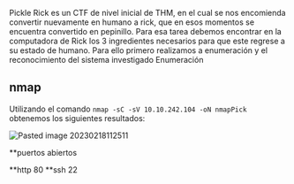 Pickle Rick es un CTF de nivel inicial de THM, en el cual se nos encomienda convertir nuevamente en humano a rick, que en esos momentos se encuentra convertido en pepinillo. Para esa tarea debemos encontrar en la computadora de Rick los 3 ingredientes necesarios para que este regrese a su estado de humano.
Para ello primero realizamos a enumeración y el reconocimiento del sistema investigado
Enumeración
## nmap
Utilizando el comando `nmap -sC -sV 10.10.242.104 -oN nmapPick` obtenemos los siguientes resultados:

![Pasted image 20230218112511](https://user-images.githubusercontent.com/24280145/222928607-be1992f4-4dd1-4fa3-90a8-a47f34a60522.png)

**puertos abiertos

**http 80
**ssh 22
